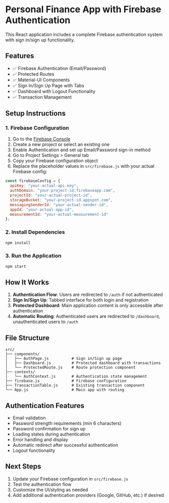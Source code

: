 # Personal Finance App with Firebase Authentication

This React application includes a complete Firebase authentication system with sign in/sign up functionality.

## Features

- ✅ Firebase Authentication (Email/Password)
- ✅ Protected Routes
- ✅ Material-UI Components
- ✅ Sign In/Sign Up Page with Tabs
- ✅ Dashboard with Logout Functionality
- ✅ Transaction Management

## Setup Instructions

### 1. Firebase Configuration

1. Go to the [Firebase Console](https://console.firebase.google.com/)
2. Create a new project or select an existing one
3. Enable Authentication and set up Email/Password sign-in method
4. Go to Project Settings > General tab
5. Copy your Firebase configuration object
6. Replace the placeholder values in `src/firebase.js` with your actual Firebase config:

```javascript
const firebaseConfig = {
  apiKey: "your-actual-api-key",
  authDomain: "your-project-id.firebaseapp.com",
  projectId: "your-actual-project-id",
  storageBucket: "your-project-id.appspot.com",
  messagingSenderId: "your-actual-sender-id",
  appId: "your-actual-app-id",
  measurementId: "your-actual-measurement-id"
};
```

### 2. Install Dependencies

```bash
npm install
```

### 3. Run the Application

```bash
npm start
```

## How It Works

1. **Authentication Flow**: Users are redirected to `/auth` if not authenticated
2. **Sign In/Sign Up**: Tabbed interface for both login and registration
3. **Protected Dashboard**: Main application content is only accessible after authentication
4. **Automatic Routing**: Authenticated users are redirected to `/dashboard`, unauthenticated users to `/auth`

## File Structure

```
src/
├── components/
│   ├── AuthPage.js          # Sign in/Sign up page
│   ├── Dashboard.js         # Protected dashboard with transactions
│   └── ProtectedRoute.js    # Route protection component
├── contexts/
│   └── AuthContext.js       # Authentication state management
├── firebase.js              # Firebase configuration
├── TransactionTable.js      # Existing transaction component
└── App.js                   # Main app with routing
```

## Authentication Features

- Email validation
- Password strength requirements (min 6 characters)
- Password confirmation for sign up
- Loading states during authentication
- Error handling and display
- Automatic redirect after successful authentication
- Logout functionality

## Next Steps

1. Update your Firebase configuration in `src/firebase.js`
2. Test the authentication flow
3. Customize the UI/styling as needed
4. Add additional authentication providers (Google, GitHub, etc.) if desired